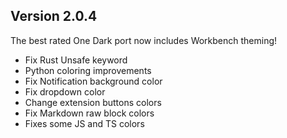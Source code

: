 ## Version 2.0.4

The best rated One Dark port now includes Workbench theming!

* Fix Rust Unsafe keyword
* Python coloring improvements
* Fix Notification background color
* Fix dropdown color
* Change extension buttons colors
* Fix Markdown raw block colors
* Fixes some JS and TS colors